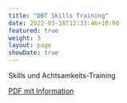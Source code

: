 ```yaml
---
title: "DBT Skills Training"
date: 2022-03-18T12:33:46+10:00
featured: true
weight: 3
layout: page
showDate: true
---
```


Skills und Achtsamkeits-Training

<a href="../../assets/documents/skills_training.pdf" download>PDF mit Information</a>